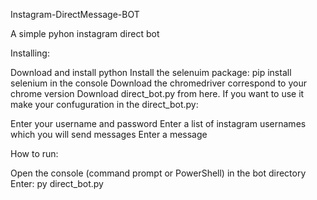 Instagram-DirectMessage-BOT

A simple pyhon instagram direct bot

Installing:

Download and install python
Install the selenuim package: pip install selenium in the console
Download the chromedriver correspond to your chrome version
Download direct_bot.py from here.
If you want to use it make your confuguration in the direct_bot.py:

Enter your username and password
Enter a list of instagram usernames which you will send messages
Enter a message


How to run:

Open the console (command prompt or PowerShell) in the bot directory
Enter: py direct_bot.py
